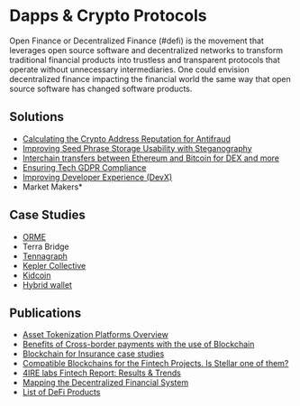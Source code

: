 # Dapps & Crypto Protocols

Open Finance or Decentralized Finance \(\#defi\) is the movement that leverages open source software and decentralized networks to transform traditional financial products into trustless and transparent protocols that operate without unnecessary intermediaries. One could envision decentralized finance impacting the financial world the same way that open source software has changed software products.

## Solutions

* [Calculating the Crypto Address Reputation for Antifraud](complaince-scoring.md)
* [Improving Seed Phrase Storage Usability with Steganography](asset-security.md)
* [Interchain transfers between Ethereum and Bitcoin for DEX and more](ethereum-bitcoin-bridge-wip.md)
* [Ensuring Tech GDPR Compliance](tech-gdpr-compliance.md)
* [Improving Developer Experience \(DevX\)](developer-community-devxp.md)
* Market Makers\*

## Case Studies

* [ORME](../../case-studies/orme.md)
* Terra Bridge
* [Tennagraph](../../case-studies/tennagraph.md)
* [Kepler Collective](../../case-studies/kepler-collective.md)
* [Kidcoin](../../case-studies/kidcoin.md)
* [Hybrid wallet](../../case-studies/hybrid-wallet-fiat-and-crypto-assets.md)

## Publications

* [Asset Tokenization Platforms Overview](sto-platform.md)
* [Benefits of Cross-border payments with the use of Blockchain](enabling-fast-transparent-and-compliant-cross-border-payments-with-the-blockchain.md)
* [Blockchain for Insurance case studies](blockchain-for-insurance.md)
* [Compatible Blockchains for the Fintech Projects. Is Stellar one of them?](https://4irelabs.com/blockchain-fintech-stellar)
* [4IRE labs Fintech Report: Results & Trends](https://4irelabs.com/fintech-report?utm_source=fb&utm_medium=groups&utm_campaign=fintech-report)
* [Mapping the Decentralized Financial System](https://tokeneconomy.co/mapping-the-decentralized-financial-system-7c5af65e0335)
* [List of DeFi Products](https://github.com/ong/awesome-decentralized-finance#decentralized-exchange-protocols)

